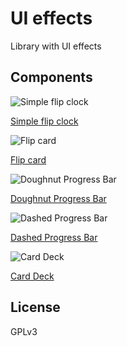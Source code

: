 # UI effects

Library with UI effects

## Components

![Simple flip clock](https://i.gyazo.com/8925a6b8f2d4d82ee9b4307a25e48017.gif)

[Simple flip clock](components/simple-flip-clock/README.md)

![Flip card](https://i.gyazo.com/f21a3f54a75be9ce93690ff60493fcfb.gif)

[Flip card](components/flip-card/README.md)

![Doughnut Progress Bar](http://i.imgur.com/7Zmc0nI.gif)

[Doughnut Progress Bar](components/doughnut-progress-bar/README.md)

![Dashed Progress Bar](http://i.imgur.com/EgpQFSU.gif)

[Dashed Progress Bar](components/dashed-progress-bar/README.md)

![Card Deck](http://i.imgur.com/fS2lItj.gif)

[Card Deck](components/card-deck/README.md)

## License

GPLv3
